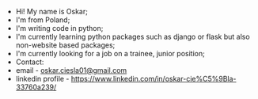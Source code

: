 - Hi! My name is Oskar;
- I'm from Poland;
- I'm writing code in python;
- I'm currently learning python packages such as django or flask but also non-website based packages;
- I'm currently looking for a job on a trainee, junior position;
- Contact:
- email - oskar.ciesla01@gmail.com
- linkedin profile - https://www.linkedin.com/in/oskar-cie%C5%9Bla-33760a239/
